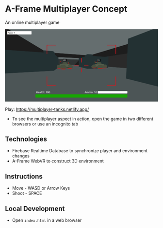 # A-Frame Multiplayer Concept

An online multiplayer game

<img src="images/thumbnail.png">

Play: https://multiplayer-tanks.netlify.app/
- To see the multiplayer aspect in action, open the game in two different browsers or use an incognito tab

## Technologies
- Firebase Realtime Database to synchronize player and environment changes
- A-Frame WebVR to construct 3D environment

## Instructions
- Move - WASD or Arrow Keys
- Shoot - SPACE

## Local Development
- Open `index.html` in a web browser
